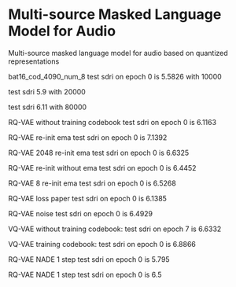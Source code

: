 # Multi-source Masked Language Model for Audio
Multi-source masked language model for audio based on quantized representations

bat16_cod_4090_num_8
 test sdri on epoch 0 is 5.5826 with 10000

 test sdri 5.9 with 20000

 test sdri 6.11 with 80000


RQ-VAE without training codebook
  test sdri on epoch 0 is 6.1163

RQ-VAE re-init ema
  test sdri on epoch 0 is 7.1392

RQ-VAE 2048 re-init ema
  test sdri on epoch 0 is 6.6325

RQ-VAE re-init without ema 
  test sdri on epoch 0 is 6.4452

RQ-VAE 8 re-init ema
  test sdri on epoch 0 is 6.5268

RQ-VAE loss paper
  test sdri on epoch 0 is 6.1385

RQ-VAE noise
  test sdri on epoch 0 is 6.4929

VQ-VAE without training codebook:
  test sdri on epoch 7 is 6.6332

VQ-VAE training codebook:
  test sdri on epoch 0 is 6.8866

RQ-VAE NADE 1 step
  test sdri on epoch 0 is 5.795

RQ-VAE NADE 1 step
  test sdri on epoch 0 is 6.5